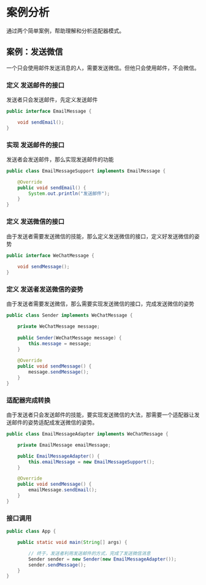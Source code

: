 # 案例分析
通过两个简单案例，帮助理解和分析适配器模式。

## 案例：发送微信
一个只会使用邮件发送消息的人，需要发送微信。但他只会使用邮件，不会微信。

### 定义 发送邮件的接口
发送者只会发送邮件，先定义发送邮件

```java
public interface EmailMessage {

	void sendEmail();
}
```

### 实现 发送邮件的接口
发送者会发送邮件，那么实现发送邮件的功能
```java
public class EmailMessageSupport implements EmailMessage {

	@Override
	public void sendEmail() {
		System.out.println("发送邮件");
	}
}
```

### 定义 发送微信的接口
由于发送者需要发送微信的技能，那么定义发送微信的接口，定义好发送微信的姿势
```java
public interface WeChatMessage {
	
	void sendMessage();
}
```

### 定义 发送者发送微信的姿势
由于发送者需要发送微信，那么需要实现发送微信的接口，完成发送微信的姿势
```java
public class Sender implements WeChatMessage {

	private WeChatMessage message;
	
	public Sender(WeChatMessage message) {
		this.message = message;
	}
	
	@Override
	public void sendMessage() {
		message.sendMessage();
	}
}
```

### 适配器完成转换
由于发送者只会发送邮件的技能，要实现发送微信的大法，那需要一个适配器让发送邮件的姿势适配成发送微信的姿势。

```java
public class EmailMessageAdapter implements WeChatMessage {

	private EmailMessage emailMessage;

	public EmailMessageAdapter() {
		this.emailMessage = new EmailMessageSupport();
	}

	@Override
	public void sendMessage() {
		emailMessage.sendEmail();
	}
}
```

### 接口调用
```java
public class App {

	public static void main(String[] args) {

		// 终于，发送者利用发送邮件的方式，完成了发送微信消息
		Sender sender = new Sender(new EmailMessageAdapter());
		sender.sendMessage();
	}
}
```